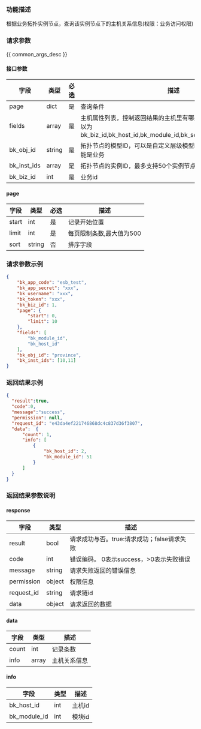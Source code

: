 ### 功能描述

根据业务拓扑实例节点，查询该实例节点下的主机关系信息(权限：业务访问权限)

### 请求参数

{{ common_args_desc }}

#### 接口参数

| 字段          | 类型     | 必选 | 描述                                                                                               |
|-------------|--------|----|--------------------------------------------------------------------------------------------------|
| page        | dict   | 是  | 查询条件                                                                                             |
| fields      | array  | 是  | 主机属性列表，控制返回结果的主机里有哪些字段，请按需求填写，可以为bk_biz_id,bk_host_id,bk_module_id,bk_set_id,bk_supplier_account |
| bk_obj_id   | string | 是  | 拓扑节点的模型ID，可以是自定义层级模型ID，set，module等，但不能是业务                                                        |
| bk_inst_ids | array  | 是  | 拓扑节点的实例ID，最多支持50个实例节点                                                                            |
| bk_biz_id   | int    | 是  | 业务id                                                                                             |

#### page

| 字段    | 类型     | 必选 | 描述             |
|-------|--------|----|----------------|
| start | int    | 是  | 记录开始位置         |
| limit | int    | 是  | 每页限制条数,最大值为500 |
| sort  | string | 否  | 排序字段           |

### 请求参数示例

```json
{
    "bk_app_code": "esb_test",
    "bk_app_secret": "xxx",
    "bk_username": "xxx",
    "bk_token": "xxx",
    "bk_biz_id": 1,
    "page": {
        "start": 0,
        "limit": 10
    },
    "fields": [
        "bk_module_id",
        "bk_host_id"
    ],
    "bk_obj_id": "province",
    "bk_inst_ids": [10,11]
}
```

### 返回结果示例

```json
{
  "result":true,
  "code":0,
  "message":"success",
  "permission": null,
  "request_id": "e43da4ef221746868dc4c837d36f3807",
  "data":  {
      "count": 1,
      "info": [
          {
              "bk_host_id": 2,
              "bk_module_id": 51
          }
      ]
  }
}
```

### 返回结果参数说明

#### response

| 字段         | 类型     | 描述                         |
|------------|--------|----------------------------|
| result     | bool   | 请求成功与否。true:请求成功；false请求失败 |
| code       | int    | 错误编码。 0表示success，>0表示失败错误  |
| message    | string | 请求失败返回的错误信息                |
| permission | object | 权限信息                       |
| request_id | string | 请求链id                      |
| data       | object | 请求返回的数据                    |

#### data

| 字段    | 类型    | 描述     |
|-------|-------|--------|
| count | int   | 记录条数   |
| info  | array | 主机关系信息 |

#### info

| 字段           | 类型  | 描述   |
|--------------|-----|------|
| bk_host_id   | int | 主机id |
| bk_module_id | int | 模块id |

